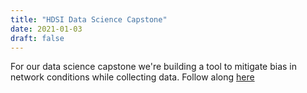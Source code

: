 ```yaml
---
title: "HDSI Data Science Capstone"
date: 2021-01-03
draft: false
---
```


For our data science capstone we're building a tool to mitigate bias in network conditions while collecting data. Follow along [here](https://github.com/parkeraddison/generating-and-analyzing-network-traffic-in-diverse-network-conditions)
